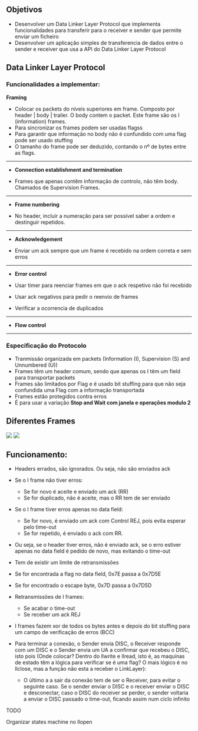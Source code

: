 ## Objetivos
- Desenvolver um Data Linker Layer Protocol que implementa funcionalidades para transferir para o receiver e sender que permite enviar um ficheiro
- Desenvolver um aplicação simples de transferencia de dados entre o sender e receiver que usa a API do Data Linker Layer Protocol

## Data Linker Layer Protocol
### Funcionalidades a implementar:

**Framing**

- Colocar os packets do níveis superiores em frame. Composto por header | body | trailer. O body contem o packet. Este frame são os I (information) frames.
- Para sincronizar os frames podem ser usadas flagss
- Para garantir que informação no body não é confundido com uma flag pode ser usado stuffing
- O tamanho do frame pode ser deduzido, contando o nº de bytes entre as flags.

-------------

- **Connection establishment and termination**

- Frames que apenas contêm informação de controlo, não têm body. Chamados de Supervision Frames.

-------------
- **Frame numbering**

- No header, incluir a numeração para ser possível saber a ordem e destinguir repetidos.

-------------
- **Acknowledgement**

- Enviar um ack sempre que um frame é recebido na ordem correta e sem erros

-------------
- **Error control**

- Usar timer para reenciar frames em que o ack respetivo não foi recebido
- Usar ack negativos para pedir o reenvio de frames
- Verificar a ocorrencia de duplicados

-------------
- **Flow control**

-------------

### Especificação do Protocolo
- Tranmissão organizada em packets (Information (I), Supervision (S) and Unnumbered (U))
- Frames têm um header comum, sendo que apenas os I têm um field para transportar packets
- Frames são limitados por Flag e é usado bit stuffing para que não seja confundida uma Flag com a informação transportada
- Frames estão protegidos contra erros
- É para usar a variação **Stop and Wait com janela e operações modulo 2**


## Diferentes Frames
![](assets/SFrames.png)
![](assets/IFrame.png)

## Funcionamento:

- Headers errados, são ignorados. Ou seja, não são enviados ack

- Se o I frame não tiver erros:
    - Se for novo é aceite e enviado um ack (RR)
    - Se for duplicado, não é aceite, mas o RR tem de ser enviado

- Se o I frame tiver erros apenas no data field:
    - Se for novo, é enviado um ack com Control REJ, pois evita esperar pelo time-out
    - Se for repetido, é enviado o ack com RR.

- Ou seja, se o header tiver erros, não é enviado ack, se o erro estiver apenas no data field é pedido de novo, mas evitando o time-out

- Tem de existir um limite de retransmissões
- Se for encontrada a flag no data field, 0x7E passa a 0x7D5E
- Se for encontrado o escape byte, 0x7D passa a 0x7D5D

- Retransmissões de I frames:
    - Se acabar o time-out
    - Se receber um ack REJ

- I frames fazem xor de todos os bytes antes e depois do bit stuffing para um campo de verificação de erros (BCC)

- Para terminar a conexão, o Sender envia DISC, o Receiver responde com um DISC e o Sender envia um UA a confirmar que recebeu o DISC, isto pois (Onde colocar? Dentro do llwrite e llread, isto é, as maquinas de estado têm a lógica para verificar se é uma flag? O mais lógico é no llclose, mas a função não esta a receber o LinkLayer):
    - O último a a sair da conexão tem de ser o Receiver, para evitar o seguinte caso. Se o sender enviar o DISC e o receiver enviar o DISC e desconectar, caso o DISC do receiver se perder, o sender voltaria a enviar o DISC passado o time-out, ficando assim num ciclo infinito

TODO

Organizar states machine no llopen